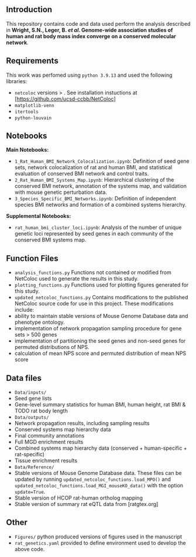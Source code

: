 ## Introduction
This repository contains code and data used perform the analysis described in 
**Wright, S.N., Leger, B. *et al*. Genome-wide association studies of human and rat body mass index converge on a 
conserved molecular network**.

## Requirements
This work was perfomed using `python 3.9.13` and used the following libraries:
* `netcoloc` versions > . See installation instuctions at 
[https://github.com/ucsd-ccbb/NetColoc]
* `matplotlib-venn`
* `itertools`
* `python-louvain`

## Notebooks
**Main Notebooks:**  
* `1_Rat_Human_BMI_Network_Colocalization.ipynb`: Definition of seed gene sets, 
network colocalization of rat and human BMI, and statistical evaluation of conserved 
BMI network and control traits. 
* `2_Rat_Human_BMI_Systems_Map.ipynb`: Hierarchical clustering of the conserved
BMI network, annotation of the systems map, and validation with mouse genetic 
perturbation data.
* `3_Species_Specific_BMI_Networks.ipynb`: Definition of independent species BMI 
networks and formation of a combined systems hierarchy.   

**Supplemental Notebooks:** 
* `rat_human_bmi_cluster_loci.ipynb`: Analysis of the number of unique genetic loci 
represented by seed genes in each community of the conserved BMI systems map. 

## Function Files
* `analysis_functions.py` Functions not contained or modified from NetColoc 
used to generate the results in this study. 
* `plotting_functions.py` Functions used for plotting figures generated for 
this study.  
* `updated_netcoloc_functions.py` Contains modifications to the published NetColoc 
source code for use in this project. These modifications include:
 * ability to maintain stable versions of Mouse Genome Database data and phenotype 
ontology.
 * implementation of network propagation sampling procedure for gene sets > 500 genes
 * implementation of partitioning the seed genes and non-seed genes for permuted
distributions of NPS.
 * calculation of mean NPS score and permuted distribution of mean NPS score

## Data files
* `Data/inputs/`
 * Seed gene lists
 * Gene-level summary statistics for human BMI, human height, rat BMI & TODO rat body length
* `Data/outputs/`
 * Network propagation results, including sampling results
 * Conserved systems map hierarchy data
 * Final community annotations
 * Full MGD enrichment results
 * Combined systems map hierarchy data (conserved + human-specific + rat-specific)
 * Tissue enrichment results
* `Data/Reference/`
 * Stable versions of Mouse Genome Database data. These files can be updated by 
running `updated_netcoloc_functions.load_MPO()` and 
`updated_netcoloc_functions.load_MGI_mouseKO_data()` with the option `update=True`.
 * Stable version of HCOP rat-human ortholog mapping
 * Stable version of summary rat eQTL data from [ratgtex.org]
  
## Other
* `Figures/` python produced versions of figures used in the manuscript
* `rat_genetics.yaml` provided to define environment used to develop the above code. 
